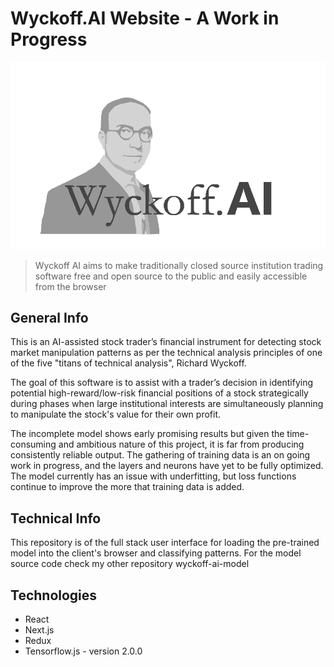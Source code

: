 # Wyckoff.AI Website - A Work in Progress

![alt text](https://github.com/AlexMGalvez/wyckoff-ai-website/blob/master/public/images/logo-large-light-min.png?raw=true)

> Wyckoff AI aims to make traditionally closed source institution trading software free and open source to the public and easily accessible from the browser

## General Info
This is an AI-assisted stock trader’s financial instrument for detecting stock market manipulation patterns as per the technical analysis principles of one of the five "titans of technical analysis", Richard Wyckoff. 

The goal of this software is to assist with a trader’s decision in identifying potential high-reward/low-risk financial positions of a stock strategically during phases when large institutional interests are simultaneously planning to manipulate the stock's value for their own profit.

The incomplete model shows early promising results but given the time-consuming and ambitious nature of this project, it is far from producing consistently reliable output. The gathering of training data is an on going work in progress, and the layers and neurons have yet to be fully optimized. The model currently has an issue with underfitting, but loss functions continue to improve the more that training data is added.

## Technical Info
This repository is of the full stack user interface for loading the pre-trained model into the client's browser and classifying patterns. For the model source code check my other repository wyckoff-ai-model

## Technologies
* React
* Next.js
* Redux
* Tensorflow.js - version 2.0.0
